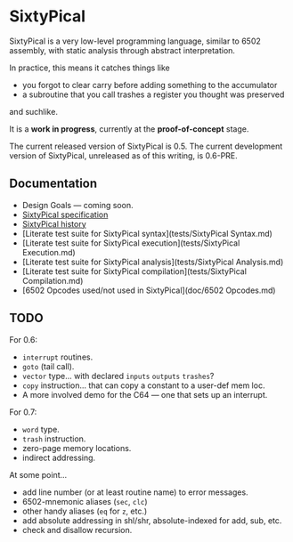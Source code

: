 SixtyPical
==========

SixtyPical is a very low-level programming language, similar to 6502 assembly,
with static analysis through abstract interpretation.

In practice, this means it catches things like

*   you forgot to clear carry before adding something to the accumulator
*   a subroutine that you call trashes a register you thought was preserved

and suchlike.

It is a **work in progress**, currently at the **proof-of-concept** stage.

The current released version of SixtyPical is 0.5.  The current development
version of SixtyPical, unreleased as of this writing, is 0.6-PRE.

Documentation
-------------

*   Design Goals — coming soon.
*   [SixtyPical specification](doc/SixtyPical.md)
*   [SixtyPical history](HISTORY.md)
*   [Literate test suite for SixtyPical syntax](tests/SixtyPical Syntax.md)
*   [Literate test suite for SixtyPical execution](tests/SixtyPical Execution.md)
*   [Literate test suite for SixtyPical analysis](tests/SixtyPical Analysis.md)
*   [Literate test suite for SixtyPical compilation](tests/SixtyPical Compilation.md)
*   [6502 Opcodes used/not used in SixtyPical](doc/6502 Opcodes.md)

TODO
----

For 0.6:

*   `interrupt` routines.
*   `goto` (tail call).
*   `vector` type... with declared `inputs` `outputs` `trashes`?
*   `copy` instruction... that can copy a constant to a user-def mem loc.
*   A more involved demo for the C64 — one that sets up an interrupt.

For 0.7:

*   `word` type.
*   `trash` instruction.
*   zero-page memory locations.
*   indirect addressing.

At some point...

*   add line number (or at least routine name) to error messages.
*   6502-mnemonic aliases (`sec`, `clc`)
*   other handy aliases (`eq` for `z`, etc.)
*   add absolute addressing in shl/shr, absolute-indexed for add, sub, etc.
*   check and disallow recursion.
